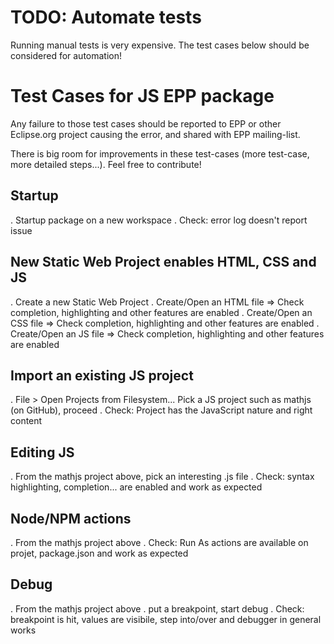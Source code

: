 # TODO: Automate tests

Running manual tests is very expensive. The test cases below should be considered for automation!

# Test Cases for JS EPP package

Any failure to those test cases should be reported to EPP or other Eclipse.org project causing the error, and shared with EPP mailing-list.

There is big room for improvements in these test-cases (more test-case, more detailed steps...). Feel free to contribute!

## Startup

. Startup package on a new workspace
. Check: error log doesn't report issue

## New Static Web Project enables HTML, CSS and JS

. Create a new Static Web Project
. Create/Open an HTML file => Check completion, highlighting and other features are enabled
. Create/Open an CSS file => Check completion, highlighting and other features are enabled
. Create/Open an JS file => Check completion, highlighting and other features are enabled

## Import an existing JS project

. File > Open Projects from Filesystem...  Pick a JS project such as mathjs (on GitHub), proceed
. Check: Project has the JavaScript nature and right content

## Editing JS

. From the mathjs project above, pick an interesting .js file
. Check: syntax highlighting, completion... are enabled and work as expected

## Node/NPM actions

. From the mathjs project above
. Check: Run As actions are available on projet, package.json and work as expected

## Debug

. From the mathjs project above
. put a breakpoint, start debug
. Check: breakpoint is hit, values are visibile, step into/over and debugger in general works